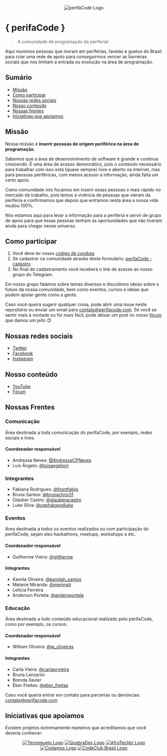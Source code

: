 <p align="center">
    <img src="assets/logos/perifaCode.png" alt="perifaCode Logo">
</p>

# { perifaCode }

> A comunidade de programação da periferia!

Aqui reunimos pessoas que moram em periferias, favelas e guetos do Brasil para criar uma rede de apoio para conseguirmos vencer as barreiras sociais que nos limitam a entrada ou evolução na área de programação.

## Sumário

- [Missão](#missão)
- [Como participar](#como-participar)
- [Nossas redes sociais](#nossas-redes-sociais)
- [Nosso conteúdo](#nosso-conteúdo)
- [Nossas frentes](#nossas-frentes)
- [Iniciativas que apoiamos](#iniciativas-que-apoiamos)

## Missão

Nossa missão é **inserir pessoas de origem periférica na área de programação**.

Sabemos que a área de desenvolvimento de software é grande e continua crescendo. É uma área de acesso democrático, pois o conteúdo necessário para trabalhar com isso está (quase sempre) livre e aberto na internet, mas para pessoas periféricas, com menos acesso a informação, ainda falta um certo apoio.

Como comunidade nós focamos em inserir essas pessoas o mais rápido no mercado de trabalho, pois temos a vivência de pessoas que vieram da periferia e confirmamos que depois que entramos nesta área a nossa vida mudou 100%.

Nós estamos aqui para levar a informação para a periferia e servir de grupo de apoio para que essas pessoas tenham as oportunidades que não tiveram ainda para chegar nesse universo.

## Como participar

1. Você deve ler nosso [código de conduta](https://perifacode.com/COC)
2. Se cadastrar na comunidade através deste formulário: [perifaCode - cadastro](http://bit.ly/cadastro-perifacode)
3. No final do cadastramento você receberá o link de acesso ao nosso grupo do Telegram.

Em nosso grupo falamos sobre temas diversos e discutimos ideias sobre o futuro da nossa comunidade, bem como eventos, cursos e ideias que podem apoiar gente como a gente.

Caso você queira sugerir qualquer coisa, pode abrir uma issue neste repositório ou enviar um email para contato@perifacode.com.
Se você se sentir mais à vontade ou for mais fácil, pode deixar um post no nosso [fórum](https://forum.perifacode.com) que damos um jeito :blush:

## Nossas redes sociais

- [Twitter](https://twitter.com/perifacode)
- [Facebook](https://facebook.com/perifacode)
- [Instagram](https://www.instagram.com/perifacode)

## Nosso conteúdo

- [YouTube](https://www.youtube.com/c/perifaCode)
- [Fórum](https://forum.perifacode.com)

## Nossas Frentes

### Comunicação

Área destinada a toda comunicação do perifaCode, por exemplo, redes sociais e lives.

#### Coordenador responsável

- Andressa Neves: [@AndressaCPNeves](https://twitter.com/AndressaCPNeves)
- Luís Ângelo: [@luisangelorjr](https://twitter.com/luisangelorjr)

### Integrantes

- Fabiana Rodrigues: [@frontfabijs](https://twitter.com/frontfabijs)
- Bruna Santos: [@brunachris31](https://twitter.com/brunachris31)
- Glauber Castro: [@glauberacastro](https://twitter.com/glauberacastro)
- Luke Silva: [@cephalopodluke](https://twitter.com/cephalopodluke)

### Eventos

Área destinada a todos os eventos realizados ou com participação do perifaCode, sejam eles hackathons, meetups, workshops e etc.

#### Coordenador responsável

- Guilherme Vieira: [@gitlherme](https://twitter.com/gitlherme)

#### Integrantes 

- Kamila Oliveira: [@kamilah_santos](https://twitter.com/kamilah_santos)
- Melanie Miranda: [@meninah](https://t.me/@meninah)
- Letícia Ferreira
- Anderson Portela: [@andersportela](https://twitter.com/andersportela)

### Educação

Área destinada a todo conteúdo educacional realizado pelo perifaCode, como por exemplo, os cursos.

#### Coordenador responsável
- William Oliveira: [@w_oliveiras](https://twitter.com/w_oliveiras)

#### Integrantes
- Carla Vieira: [@carlaprvieira](https://twitter.com/carlaprvieira)
- Bruna Lanzarini
- Brenda Xavier
- Éber Freitas: [@eber_freitas](https://twitter.com/eber_freitas)

Caso você queira entrar em contato para parcerias ou denúncias: [contato@perifacode.com](mailto:contato@perifacode.com)

## Iniciativas que apoiamos

Existem projetos extremamente maneiros que acreditamos que você deveria conhecer:

<p align="center">
    <a href="https://www.tecnogueto.com.br"><img src="assets/logos/tecnogueto.png" alt="Tecnogueto Logo"></a>
    <a href="https://www.quebradev.com.br"><img src="assets/logos/quebradev.png" alt="QuebraDev Logo"></a>
    <a href="https://twitter.com/afrotechbr"><img src="assets/logos/afrotechbr.png" alt="AfroTechbr Logo"></a>
    <a href="https://www.codamos.club/"><img src="assets/logos/codamos.png" alt="Codamos Logo"></a>
    <a href="https://www.codeclubbrasil.org.br/"><img src="assets/logos/codeclubbrasil.png" alt="CodeClub Brasil Logo"></a>
</p>
